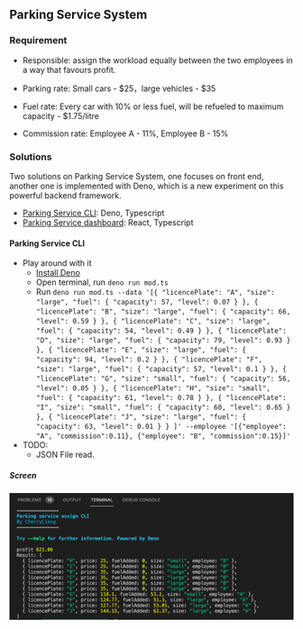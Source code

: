 ## Parking Service System

### Requirement

- Responsible: assign the workload equally between the two employees in a way that favours profit.

- Parking rate: Small cars - $25，large vehicles - $35
- Fuel rate: Every car with 10% or less fuel, will be refueled to maximum capacity - $1.75/litre
- Commission rate: Employee A - 11%, Employee B - 15%

### Solutions

Two solutions on Parking Service System, one focuses on front end, another one is implemented with Deno, which is a new experiment on this powerful backend framework.

- [Parking Service CLI](https://github.com/CaiYiLiang/maxProfitAssignTask-deno): Deno, Typescript
- [Parking Service dashboard](https://max-profit-assign-task.vercel.app/): React, Typescript

#### Parking Service CLI

- Play around with it
  - [Install Deno](https://deno.land/manual@v1.11.0/getting_started/installation)
  - Open terminal, run `deno run mod.ts`
  - Run `deno run mod.ts --data '[{ "licencePlate": "A", "size": "large", "fuel": { "capacity": 57, "level": 0.07 } }, { "licencePlate": "B", "size": "large", "fuel": { "capacity": 66, "level": 0.59 } }, { "licencePlate": "C", "size": "large", "fuel": { "capacity": 54, "level": 0.49 } }, { "licencePlate": "D", "size": "large", "fuel": { "capacity": 79, "level": 0.93 } }, { "licencePlate": "E", "size": "large", "fuel": { "capacity": 94, "level": 0.2 } }, { "licencePlate": "F", "size": "large", "fuel": { "capacity": 57, "level": 0.1 } }, { "licencePlate": "G", "size": "small", "fuel": { "capacity": 56, "level": 0.05 } }, { "licencePlate": "H", "size": "small", "fuel": { "capacity": 61, "level": 0.78 } }, { "licencePlate": "I", "size": "small", "fuel": { "capacity": 60, "level": 0.65 } }, { "licencePlate": "J", "size": "large", "fuel": { "capacity": 63, "level": 0.01 } } ]' --employee '[{"employee": "A", "commission":0.11}, {"employee": "B", "commission":0.15}]' `
- TODO:
  - JSON File read.

##### Screen

![screen capture](./parkingSystemCLI.png)
